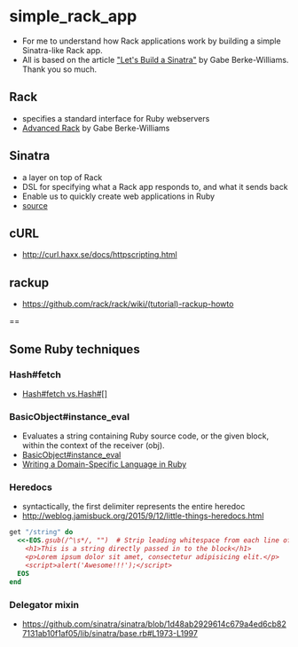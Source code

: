 # simple_rack_app

- For me to understand how Rack applications work by building a simple Sinatra-like Rack app.
- All is based on the article ["Let's Build a Sinatra"](https://robots.thoughtbot.com/lets-build-a-sinatra) by Gabe Berke-Williams. Thank you so much.

## Rack
- specifies a standard interface for Ruby webservers
- [Advanced Rack](http://gabebw.com/blog/2015/08/10/advanced-rack) by Gabe Berke-Williams

## Sinatra
- a layer on top of Rack
- DSL for specifying what a Rack app responds to, and what it sends back
- Enable us to quickly create web applications in Ruby 
- [source](https://github.com/sinatra/sinatra/blob/master/lib/sinatra/base.rb)

## cURL
- http://curl.haxx.se/docs/httpscripting.html

## rackup
- https://github.com/rack/rack/wiki/(tutorial)-rackup-howto

==

## Some Ruby techniques
### Hash#fetch
- [Hash#fetch vs.Hash#[]](http://stackoverflow.com/questions/16569409/fetch-vs-when-working-with-hashes)

### BasicObject#instance_eval
- Evaluates a string containing Ruby source code, or the given block, within the context of the receiver (obj). 
- [BasicObject#instance_eval](http://ruby-doc.org/core-2.2.0/BasicObject.html#method-i-instance_eval)
- [Writing a Domain-Specific Language in Ruby](https://robots.thoughtbot.com/writing-a-domain-specific-language-in-ruby)

### Heredocs
- syntactically, the first delimiter represents the entire heredoc
- http://weblog.jamisbuck.org/2015/9/12/little-things-heredocs.html

```ruby
get "/string" do
  <<-EOS.gsub(/^\s*/, "")  # Strip leading whitespace from each line of the string
    <h1>This is a string directly passed in to the block</h1>
    <p>Lorem ipsum dolor sit amet, consectetur adipisicing elit.</p>
    <script>alert('Awesome!!!');</script>
  EOS
end
```

### Delegator mixin
- https://github.com/sinatra/sinatra/blob/1d48ab2929614c679a4ed6cb827131ab10f1af05/lib/sinatra/base.rb#L1973-L1997
